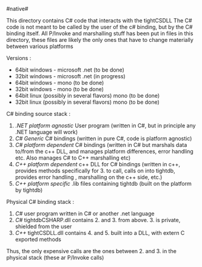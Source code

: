 #native#

This directory contains C# code that interacts with the tightCSDLL The C# code is not meant to be called by the user of the c# binding, but by the C# binding itself. All P/Invoke and marshalling stuff has been put in files in this directory, these files are likely the only ones that have to change materially between various platforms

Versions :

- 64bit windows - microsoft .net (to be done)
- 32bit windows - microsoft .net (in progress)
- 64bit windows - mono (to be done)
- 32bit windows - mono (to be done)
- 64bit linux (possibly in several flavors) mono (to be done)
- 32bit linux (possibly in several flavors) mono (to be done)


C# binding source stack :

1. *.NET platform agnostic* User program (written in C#, but in principle any .NET language will work)
2. *C# Generic* C# bindings (written in pure C#, code is platform agnostic)
3. *C# platform dependent* C# bindings (written in C# but marshals data to/from the c++ DLL, and manages platform differences, error handling etc. Also manages C# to C++ marshalling etc)
4. *C++ platform dependent* c++ DLL for C# bindings (written in c++, provides methods specifically for 3. to call, calls on into tightdb, provides error handling , marshalling on the c++ side, etc.)
5. *C++ platform specific* .lib files containing tightdb (built on the platform by tightdb)


Physical C# binding stack :

1. *C#* user program written in C# or another .net language
2. *C#* tightdbCSHARP.dll contains 2. and 3. from above. 3. is private, shielded from the user
3. *C++* tightCSDLL.dll contains 4. and 5. built into a DLL, with extern C exported methods

Thus, the only expensive calls are the ones between 2. and 3. in the physical stack (these ar P/Invoke calls)